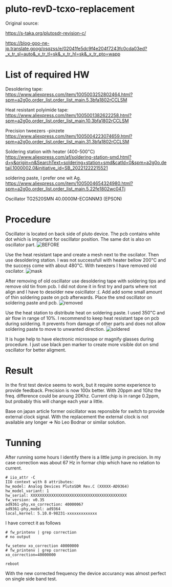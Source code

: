 # pluto-revD-tcxo-replacement

Original source:

https://s-taka.org/plutosdr-revision-c/


https://blog-goo-ne-jp.translate.goog/osqzss/e/02041fe5dc9f4e204f7243fc0cda03ed?_x_tr_sl=auto&_x_tr_tl=sk&_x_tr_hl=sk&_x_tr_pto=wapp

# List of required HW

Desoldering tape:
https://www.aliexpress.com/item/1005003252802464.html?spm=a2g0o.order_list.order_list_main.5.3bfa1802rCCLSM

Heat resistant polyimide tape:
https://www.aliexpress.com/item/1005001382622258.html?spm=a2g0o.order_list.order_list_main.10.3bfa1802rCCLSM

Precision tweezers -pinzete
https://www.aliexpress.com/item/1005004223074659.html?spm=a2g0o.order_list.order_list_main.31.3bfa1802rCCLSM

Soldering station with heater (400-500"C)
https://www.aliexpress.com/af/soldering-station-smd.html?d=y&origin=n&SearchText=soldering+station+smd&catId=0&spm=a2g0o.detail.1000002.0&initiative_id=SB_20221222215521

soldering paste, I prefer one wit Ag. 
https://www.aliexpress.com/item/1005004654324980.html?spm=a2g0o.order_list.order_list_main.5.22fe1802wc04Tj

Oscillator  TG2520SMN 40.0000M-ECGNNM3 (EPSON)


# Procedure

Oscillator is located on back side of pluto device. The pcb contains white dot which is important for oscillator position. The same dot is also on oscillator part.
![BEFORE](1671775967325.jpg)

Use the heat resistant tape and create a mesh next to the oscilator.  Then use desoldering station. I was not successfull with heater bellow 200"C and the success come with about 480"C. With tweezers I have removed old oscilator.
![mask](pred.jpg)

After removing of old oscillator use desoldering tape with soldering tips and remove old tin from pcb. I did not done it in first try and parts where not align and I have to desolder new osicillator :(. Add add some small amount of thin soldering paste on pcb afterwards. Place the smd oscillator on soldering paste and pcb. 
![removed](odobrane.jpg)

Use the heat station to distribute heat on soldering paste. I used 350"C and air flow in range of 10%. I recommend to keep heat resistant tape on pcb during soldering. It prevents from damage of other parts and does not allow soldering paste to move to unwanted direction.
![soldered](po-vymene.jpg)

It is huge help to have electronic microsope or magnify glasses during procedure. I just use black pen marker to create more visible dot on smd oscillator for better aligment.

# Result
In the first test device seems to work, but it require some experience to provide feedback. Precision is now 100x better.
With 20ppm and 1Ghz the freq. difference could be aroung 20Khz. Current chip is in range 0.2ppm, but probably this will change each year a little.

Base on japan article former osicillator was reponsible for switch to provide external clock signal. With the replacement the external clock is not available any longer => No Leo Bodnar or similar solution.

# Tunning

After running some hours I identify there is a little jump in precision. 
In my case correction was about 67 Hz in formar chip which have no relation to current.

```
# iio_attr -C
IIO context with 8 attributes:
hw_model: Analog Devices PlutoSDR Rev.C (XXXXX-AD9364)
hw_model_variant: 1
hw_serial: XXXXXXXXXXXXXXXXXXXXXXXXXXXXXXXXXXXXXXXXXX
fw_version: v0.35
ad9361-phy,xo_correction: 40000067
ad9361-phy,model: ad9364
local,kernel: 5.10.0-98231-xxxxxxxxxxxxx
```



I have correct it as follows
```
# fw_printenv | grep correction
# no output

fw_setenv xo_correction 40000000
# fw_printenv | grep correction
xo_correction=40000000

reboot

```

With the new corrected frequency the device accurancy was almost perfect on single side band test.
